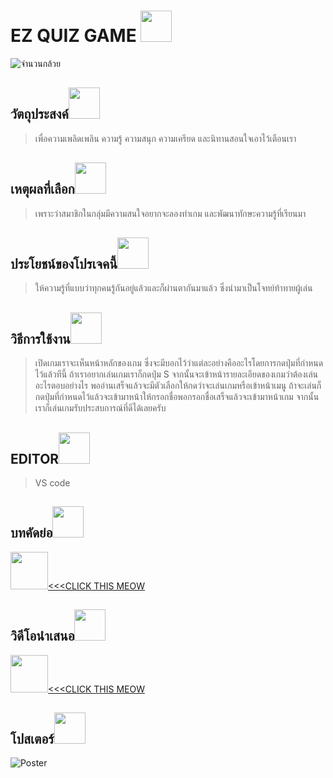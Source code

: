 # EZ QUIZ GAME <img src="https://media.giphy.com/media/WUlplcMpOCEmTGBtBW/giphy.gif" width="50"> 
![จำนวนกล้วย](https://user-images.githubusercontent.com/88500591/167544150-55b1fd63-3fa7-47be-8e85-a71c16763120.png)
## วัตถุประสงค์<img src="https://media.giphy.com/media/mGcNjsfWAjY5AEZNw6/giphy.gif" width="50">
> เพื่อความเพลิดเพลิน ความรู้ ความสนุก ความเครียด และนิทานสอนใจเอาไว้เตือนเรา
## เหตุผลที่เลือก<img src="https://github.com/SP-XD/SP-XD/blob/main/images/hyperkitty.gif?raw=true" width="50" />
> เพราะว่าสมาชิกในกลุ่มมีความสนใจอยากจะลองทำเกม และพัฒนาทักษะความรู้ที่เรียนมา
## ประโยชน์ของโปรเจคนี้<img src="https://media.giphy.com/media/mGcNjsfWAjY5AEZNw6/giphy.gif" width="50">
> ให้ความรู้ที่แบบว่าทุกคนรู้กันอยู่แล้วและก็ผ่านตากันมาแล้ว ซึ่งนำมาเป็นโจทย์ท้าทายผู้เล่น
## วิธีการใช้งาน<img src="https://github.com/SP-XD/SP-XD/blob/main/images/hyperkitty.gif?raw=true" width="50" />
> เปิดเกมเราจะเห็นหน้าหลักของเกม ซึ่งจะมีบอกไว้ว่าแต่ละอย่างคืออะไรโดยการกดปุ่มที่กำหนดไว้แล้วทีนี้ ถ้าเราอยากเล่นเกมเราก็กดปุ่ม S จากนั้นจะเข้าหน้ารายละเอียดของเกมว่าต้องเล่นอะไรตอบอย่างไร
> พออ่านเสร็จแล้วจะมีตัวเลือกให้กดว่าจะเล่นเกมหรือเข้าหน้าเมนู ถ้าจะเล่นก็กดปุ่มที่กำหนดไว้แล้วจะเข้ามาหน้าให้กรอกชื่อพอกรอกชื่อเสร็จแล้วจะเข้ามาหน้าเกม จากนั้นเราก็เล่นเกมรับประสบการณ์ที่ดีได้เลยครับ
## EDITOR<img src="https://media.giphy.com/media/mGcNjsfWAjY5AEZNw6/giphy.gif" width="50">
> VS code
## บทคัดย่อ<img src="https://github.com/SP-XD/SP-XD/blob/main/images/hyperkitty.gif?raw=true" width="50" />
[<img src="https://media.giphy.com/media/WUlplcMpOCEmTGBtBW/giphy.gif" width="60"><<<CLICK THIS MEOW](https://docs.google.com/document/d/1575zteZzP_FENITzbDJPqctsKCdelY6Fz1jM9UB8ilg/edit)
## วิดีโอนำเสนอ<img src="https://media.giphy.com/media/mGcNjsfWAjY5AEZNw6/giphy.gif" width="50">
[<img src="https://media.giphy.com/media/WUlplcMpOCEmTGBtBW/giphy.gif" width="60"><<<CLICK THIS MEOW](https://www.youtube.com/watch?v=hIxD1cD8pTI)
## โปสเตอร์<img src="https://github.com/SP-XD/SP-XD/blob/main/images/hyperkitty.gif?raw=true" width="50" />
![Poster](https://cdn.discordapp.com/attachments/800663077095342140/974324546092011520/Compro_Project.png)
